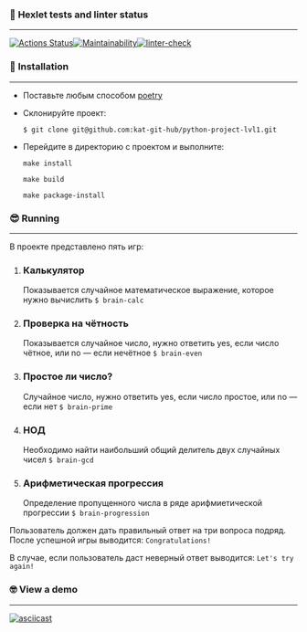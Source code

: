 ### 🌚 **Hexlet tests and linter status**

----

[![Actions Status](https://github.com/kat-git-hub/python-project-lvl1/workflows/hexlet-check/badge.svg)](https://github.com/kat-git-hub/python-project-lvl1/actions)[![Maintainability](https://api.codeclimate.com/v1/badges/7493d85bfc45f83da860/maintainability)](https://codeclimate.com/github/kat-git-hub/python-project-lvl1/maintainability)[![linter-check](https://github.com/kat-git-hub/python-project-lvl1/actions/workflows/linter-check.yml/badge.svg)](https://github.com/kat-git-hub/python-project-lvl1/actions/workflows/linter-check.yml)



### 🤔 **Installation**

----

- Поставьте любым способом [poetry](https://python-poetry.org/docs/#installation)

- Склонируйте проект:

  `$ git clone git@github.com:kat-git-hub/python-project-lvl1.git`

- Перейдите в директорию с проектом и выполните:

  `make install`

  `make build`

  `make package-install`



### 😎 **Running**

-----

В проекте представлено пять игр:

1. ### <b>Калькулятор</b>

   Показывается случайное математическое выражение, которое нужно вычислить
   `$ brain-calc`

2. ### <b>Проверка на чётность</b> 

   Показывается случайное число, нужно ответить yes, если число чётное, или no — если нечётное
   `$ brain-even`

3. ### <b>Простое ли число?</b> 

   Случайное число, нужно ответить yes, если число простое, или no — если нет
   `$ brain-prime`

4. ### <b>НОД</b> 

   Необходимо найти наибольший общий делитель двух случайных чисел
   `$ brain-gcd` 

5. ### <b>Арифметическая прогрессия</b> 

   Определение пропущенного числа в ряде арифмиетической прогрессии
   `$ brain-progression`



Пользователь должен дать правильный ответ на три вопроса подряд. После успешной игры  выводится:
`Congratulations!`

В случае, если пользователь даст неверный ответ выводится:
`Let's try again!`



### 🤓 **View a demo**

---

[![asciicast](https://asciinema.org/a/UHKgVUJ6pQOnxrREOfKTbolsp.svg)](https://asciinema.org/a/UHKgVUJ6pQOnxrREOfKTbolsp)
